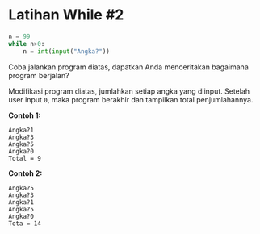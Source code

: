 # Latihan While #2

```python
n = 99
while n>0:
    n = int(input("Angka?"))
```

Coba jalankan program diatas, dapatkan Anda menceritakan bagaimana program berjalan?

Modifikasi program diatas, jumlahkan setiap angka yang diinput. Setelah user input `0`, maka program berakhir dan tampilkan total penjumlahannya.

**Contoh 1:**
```
Angka?1
Angka?3
Angka?5
Angka?0
Total = 9
```

**Contoh 2:**
```
Angka?5
Angka?3
Angka?1
Angka?5
Angka?0
Tota = 14
```